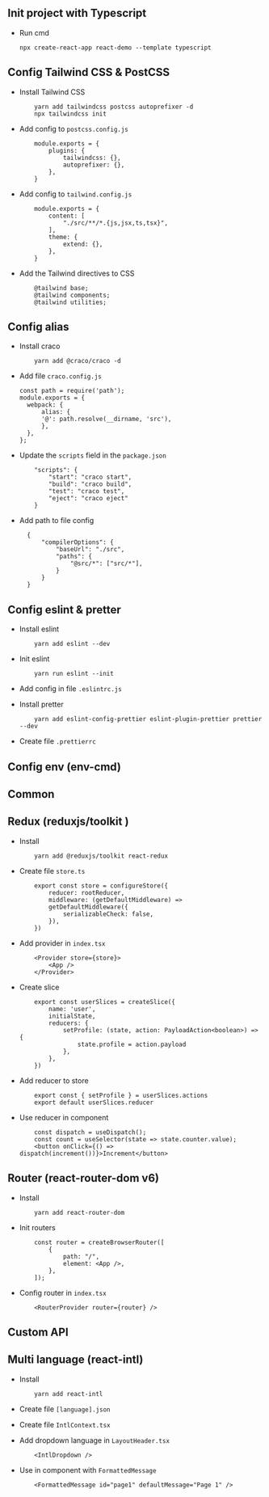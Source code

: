 ## Init project with Typescript

- Run cmd
  ```
  npx create-react-app react-demo --template typescript
  ```

## Config Tailwind CSS & PostCSS

- Install Tailwind CSS

  ```
      yarn add tailwindcss postcss autoprefixer -d
      npx tailwindcss init
  ```

- Add config to `postcss.config.js`

  ```
      module.exports = {
          plugins: {
              tailwindcss: {},
              autoprefixer: {},
          },
      }
  ```

- Add config to `tailwind.config.js`

  ```
      module.exports = {
          content: [
              "./src/**/*.{js,jsx,ts,tsx}",
          ],
          theme: {
              extend: {},
          },
      }
  ```

- Add the Tailwind directives to CSS
  ```
      @tailwind base;
      @tailwind components;
      @tailwind utilities;
  ```

## Config alias

- Install craco

  ```
      yarn add @craco/craco -d
  ```

- Add file `craco.config.js`

  ```
  const path = require('path');
  module.exports = {
    webpack: {
        alias: {
        '@': path.resolve(__dirname, 'src'),
        },
    },
  };
  ```

- Update the `scripts` field in the `package.json`

  ```
      "scripts": {
          "start": "craco start",
          "build": "craco build",
          "test": "craco test",
          "eject": "craco eject"
      }
  ```

- Add path to file config
  ```
    {
        "compilerOptions": {
            "baseUrl": "./src",
            "paths": {
                "@src/*": ["src/*"],
            }
        }
    }
  ```

## Config eslint & pretter

- Install eslint

  ```
      yarn add eslint --dev
  ```

- Init eslint

  ```
      yarn run eslint --init
  ```

- Add config in file `.eslintrc.js`

- Install pretter
  ```
      yarn add eslint-config-prettier eslint-plugin-prettier prettier --dev
  ```
- Create file `.prettierrc`

## Config env (env-cmd)

## Common

## Redux (reduxjs/toolkit )

- Install

  ```
      yarn add @reduxjs/toolkit react-redux
  ```

- Create file `store.ts`

  ```
      export const store = configureStore({
          reducer: rootReducer,
          middleware: (getDefaultMiddleware) =>
          getDefaultMiddleware({
              serializableCheck: false,
          }),
      })
  ```

- Add provider in `index.tsx`

  ```
      <Provider store={store}>
          <App />
      </Provider>
  ```

- Create slice

  ```
      export const userSlices = createSlice({
          name: 'user',
          initialState,
          reducers: {
              setProfile: (state, action: PayloadAction<boolean>) => {
                  state.profile = action.payload
              },
          },
      })
  ```

- Add reducer to store

  ```
      export const { setProfile } = userSlices.actions
      export default userSlices.reducer
  ```

- Use reducer in component

  ```
      const dispatch = useDispatch();
      const count = useSelector(state => state.counter.value);
      <button onClick={() => dispatch(increment())}>Increment</button>
  ```

## Router (react-router-dom v6)

- Install

  ```
      yarn add react-router-dom
  ```

- Init routers

  ```
      const router = createBrowserRouter([
          {
              path: "/",
              element: <App />,
          },
      ]);
  ```

- Config router in `index.tsx`

  ```
      <RouterProvider router={router} />
  ```

## Custom API

## Multi language (react-intl)

- Install

  ```
      yarn add react-intl
  ```

- Create file `[language].json`

- Create file `IntlContext.tsx`

- Add dropdown language in `LayoutHeader.tsx`

  ```
      <IntlDropdown />
  ```

- Use in component with `FormattedMessage`

  ```
      <FormattedMessage id="page1" defaultMessage="Page 1" />
  ```

